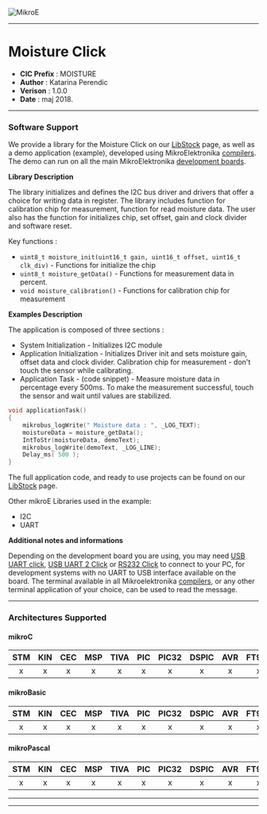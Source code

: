 ![MikroE](http://www.mikroe.com/img/designs/beta/logo_small.png)

---

# Moisture Click

- **CIC Prefix**  : MOISTURE
- **Author**      : Katarina Perendic
- **Verison**     : 1.0.0
- **Date**        : maj 2018.

---

### Software Support

We provide a library for the Moisture Click on our [LibStock](https://libstock.mikroe.com/projects/view/2433/moisture-click) 
page, as well as a demo application (example), developed using MikroElektronika 
[compilers](http://shop.mikroe.com/compilers). The demo can run on all the main 
MikroElektronika [development boards](http://shop.mikroe.com/development-boards).

**Library Description**

The library initializes and defines the I2C bus driver and drivers that offer a choice for writing data in register.
The library includes function for calibration chip for measurement, function for read moisture data.
The user also has the function for initializes chip, set offset, gain and clock divider and software reset.

Key functions :

- ``` uint8_t moisture_init(uint16_t gain, uint16_t offset, uint16_t clk_div) ``` - Functions for initialize the chip
- ``` uint8_t moisture_getData() ``` - Functions for measurement data in percent.
- ``` void moisture_calibration() ``` - Functions for calibration chip for measurement

**Examples Description**

The application is composed of three sections :

- System Initialization - Initializes I2C module
- Application Initialization - Initializes Driver init and sets moisture gain, offset data and clock divider.
                               Calibration chip for measurement - don't touch the sensor while calibrating.
- Application Task - (code snippet) - Measure moisture data in percentage every 500ms.
  To make the measurement successful, touch the sensor and wait until values are stabilized.


```.c
void applicationTask()
{
    mikrobus_logWrite(" Moisture data : ", _LOG_TEXT);
    moistureData = moisture_getData();
    IntToStr(moistureData, demoText);
    mikrobus_logWrite(demoText, _LOG_LINE);
    Delay_ms( 500 );
}
```


The full application code, and ready to use projects can be found on our 
[LibStock](https://libstock.mikroe.com/projects/view/2433/moisture-click) page.

Other mikroE Libraries used in the example:

- I2C
- UART

**Additional notes and informations**

Depending on the development board you are using, you may need 
[USB UART click](http://shop.mikroe.com/usb-uart-click), 
[USB UART 2 Click](http://shop.mikroe.com/usb-uart-2-click) or 
[RS232 Click](http://shop.mikroe.com/rs232-click) to connect to your PC, for 
development systems with no UART to USB interface available on the board. The 
terminal available in all Mikroelektronika 
[compilers](http://shop.mikroe.com/compilers), or any other terminal application 
of your choice, can be used to read the message.

---
### Architectures Supported

#### mikroC

| STM | KIN | CEC | MSP | TIVA | PIC | PIC32 | DSPIC | AVR | FT90x |
|:-:|:-:|:-:|:-:|:-:|:-:|:-:|:-:|:-:|:-:|
| x | x | x | x | x | x | x | x | x | x |

#### mikroBasic

| STM | KIN | CEC | MSP | TIVA | PIC | PIC32 | DSPIC | AVR | FT90x |
|:-:|:-:|:-:|:-:|:-:|:-:|:-:|:-:|:-:|:-:|
| x | x | x | x | x | x | x | x | x | x |

#### mikroPascal

| STM | KIN | CEC | MSP | TIVA | PIC | PIC32 | DSPIC | AVR | FT90x |
|:-:|:-:|:-:|:-:|:-:|:-:|:-:|:-:|:-:|:-:|
| x | x | x | x | x | x | x | x | x | x |

---
---
